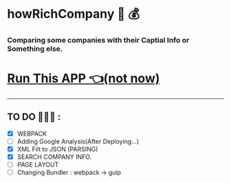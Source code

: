 # howRichCompany 💼 💰

### Comparing some companies with their Captial Info or Something else.

# [Run This APP 👈(not now)]()

<hr>

## TO DO 👨🏻‍💻 :

- [x] WEBPACK
- [ ] Adding Google Analysis(After Deploying...)
- [x] XML Filt to JSON (PARSING)
- [x] SEARCH COMPANY INFO.
- [ ] PAGE LAYOUT
- [ ] Changing Bundler : webpack -> gulp
